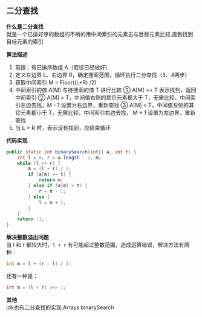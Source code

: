 ## 二分查找
**什么是二分查找**  
就是一个已排好序的数组的不断的用中间索引的元素去与目标元素比较,直到找到目标元素的索引  

**算法描述**
1. 前提：有已排序数组 A（假设已经做好）
2. 定义左边界 L、右边界 R，确定搜索范围，循环执行二分查找（3、4两步）
3. 获取中间索引 M = Floor((L+R) /2)
4. 中间索引的值  A[M] 与待搜索的值 T 进行比较
   ① A[M] == T 表示找到，返回中间索引
   ② A[M] > T，中间值右侧的其它元素都大于 T，无需比较，中间索引左边去找，M - 1 设置为右边界，重新查找
   ③ A[M] < T，中间值左侧的其它元素都小于 T，无需比较，中间索引右边去找， M + 1 设置为左边界，重新查找
5. 当 L > R 时，表示没有找到，应结束循环

**代码实现**
```java
public static int binarySearch(int[] a, int t) {
    int l = 0, r = a.length - 1, m;
    while (l <= r) {
        m = (l + r) / 2;
        if (a[m] == t) {
            return m;
        } else if (a[m] > t) {
            r = m - 1;
        } else {
            l = m + 1;
        }
    }
    return -1;
}
```

**解决整数溢出问题**  
当 l 和 r 都较大时，`l + r` 有可能超过整数范围，造成运算错误，解决方法有两种：
```java
int m = l + (r - l) / 2;
```
还有一种是：
```java
int m = (l + r) >>> 1;
```

**其他**  
jdk也有二分查找的实现,Arrays.binarySearch